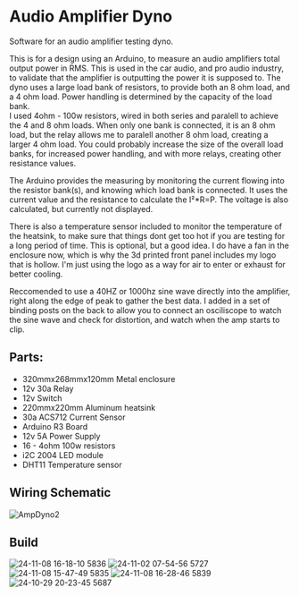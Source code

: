 # Audio Amplifier Dyno
Software for an audio amplifier testing dyno.

This is for a design using an Arduino, to measure an audio amplifiers total output power in RMS. This is used in the car audio, and pro audio industry, to validate that the amplifier is outputting the power it is supposed to.
The dyno uses a large load bank of resistors, to provide both an 8 ohm load, and a 4 ohm load. Power handling is determined by the capacity of the load bank.  
I used 4ohm - 100w resistors, wired in both series and paralell to achieve the 4 and 8 ohm loads. When only one bank is connected, it is an 8 ohm load, but the relay allows me to paralell another 8 ohm load, creating a larger 4 ohm load. You could probably increase the size of the overall load banks, for increased power handling, and with more relays, creating other resistance values.  

The Arduino provides the measuring by monitoring the current flowing into the resistor bank(s), and knowing which load bank is connected. It uses the current value and the resistance to calculate the I²*R=P. The voltage is also calculated, but currently not displayed.  

There is also a temperature sensor included to monitor the temperature of the heatsink, to make sure that things dont get too hot if you are testing for a long period of time. This is optional, but a good idea. I do have a fan in the enclosure now, which is why the 3d printed front panel includes my logo that is hollow. I'm just using the logo as a way for air to enter or exhaust for better cooling.

Reccomended to use a 40HZ or 1000hz sine wave directly into the amplifier, right along the edge of peak to gather the best data. I added in a set of binding posts on the back to allow you to connect an osciliscope to watch the sine wave and check for distortion, and watch when the amp starts to clip.

## Parts:  
- 320mmx268mmx120mm Metal enclosure  
- 12v 30a Relay  
- 12v Switch    
- 220mmx220mm Aluminum heatsink  
- 30a ACS712 Current Sensor  
- Arduino R3 Board  
- 12v 5A Power Supply  
- 16 - 4ohm 100w resistors  
- i2C 2004 LED module  
- DHT11 Temperature sensor  


## Wiring Schematic  

![AmpDyno2](https://github.com/user-attachments/assets/29001fe6-f7c0-43c6-b74f-5daf5599edf7)

## Build  

![24-11-08 16-18-10 5836](https://github.com/user-attachments/assets/ff974486-0075-41a3-bc1e-0c9c84607b32)
![24-11-02 07-54-56 5727](https://github.com/user-attachments/assets/2f4c98c8-3f28-46d1-af98-09e95a85cc84)
![24-11-08 15-47-49 5835](https://github.com/user-attachments/assets/b4f910eb-31f0-4fbc-ba15-25acce97b041)
![24-11-08 16-28-46 5839](https://github.com/user-attachments/assets/64ecc2cb-3538-45a2-8d09-a35775052235)![24-10-29 20-23-45 5687](https://github.com/user-attachments/assets/6641ba8b-0f3c-4f56-b17c-aedb407fbec4)

